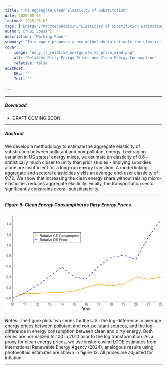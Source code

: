 ```yaml
---
title: "The Aggregate Green Elasticity of Substitution" 
date: 2025-05-05
lastmod: 2025-05-05
tags: ["Energy","Macroeconomics","Elasticity of Substitution Estimation"]
author: ["Rui Sousa"]
description: "Working Paper" 
summary: "This paper proposes a new metholody to estimate the elasticity of substitution between pollutant and non-pollutant energy for the US. With a point estimate of 0.6, much closer to unity than previously thought, the energy transition will be slower and more painful. This suggests that subsidies are not a sufficient policy tool when used alone." 
cover:
    image: "us_y_ts_relative_energy_use_vs_price_wind.png"
    alt: "Relative Dirty Energy Prices and Clean Energy Consumption"
    relative: false
editPost:
    URL: ""
    Text: ""

---
```


---

##### Download

+ DRAFT COMING SOON

---

##### Abstract

We develop a methodology to estimate the aggregate elasticity of substitution between pollutant and non-pollutant energy. Leveraging variation in US states' energy mixes, we estimate an elasticity of 0.6 - statistically much closer to unity than prior studies - implying subsidies alone are insufficient for a long-run energy transition. A model linking aggregate and sectoral elasticities yields an average end-user elasticity of 0.72. We show that increasing the clean energy share without raising micro-elasticities reduces aggregate elasticity. Finally, the transportation sector significantly constrains overall substitutability.

---

##### Figure 5: Clean Energy Consumption vs Dirty Energy Prices.

![](us_y_ts_relative_energy_use_vs_price_wind.png)

Notes: The figure plots two series for the U.S.: the log-difference in average energy prices between
pollutant and non-pollutant sources, and the log-difference in energy consumption between clean
and dirty energy. Both series are normalized to 100 in 2010 prior to the log transformation. As a
proxy for clean energy prices, we use onshore wind LCOE estimates from International Renewable
Energy Agency (2024); analogous results using photovoltaic estimates are shown in figure 13. All
prices are adjusted for inflation.

---

<!---
## [Citation](citation)
-->

